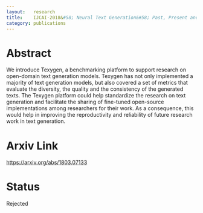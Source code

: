 ```yaml
---
layout:   research
title:    IJCAI-2018&#58; Neural Text Generation&#58; Past, Present and Beyond
category: publications
---
```


# Abstract
We introduce Texygen, a benchmarking platform to support research on open-domain text generation models. Texygen has not only implemented a majority of text generation models, but also covered a set of metrics that evaluate the diversity, the quality and the consistency of the generated texts. The Texygen platform could help standardize the research on text generation and facilitate the sharing of fine-tuned open-source implementations among researchers for their work. As a consequence, this would help in improving the reproductivity and reliability of future research work in text generation. 

# Arxiv Link
<a href="https://arxiv.org/abs/1803.07133">https://arxiv.org/abs/1803.07133</a>

# Status

Rejected

